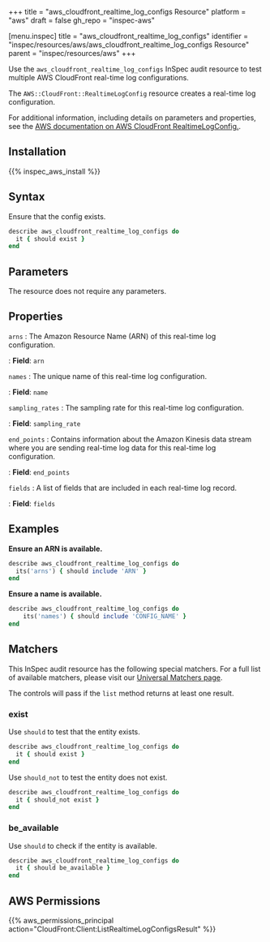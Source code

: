 +++
title = "aws_cloudfront_realtime_log_configs Resource"
platform = "aws"
draft = false
gh_repo = "inspec-aws"

[menu.inspec]
title = "aws_cloudfront_realtime_log_configs"
identifier = "inspec/resources/aws/aws_cloudfront_realtime_log_configs Resource"
parent = "inspec/resources/aws"
+++

Use the `aws_cloudfront_realtime_log_configs` InSpec audit resource to test multiple AWS CloudFront real-time log configurations.

The `AWS::CloudFront::RealtimeLogConfig` resource creates a real-time log configuration.

For additional information, including details on parameters and properties, see the [AWS documentation on AWS CloudFront RealtimeLogConfig.](https://docs.aws.amazon.com/AWSCloudFormation/latest/UserGuide/aws-resource-cloudfront-realtimelogconfig.html).

## Installation

{{% inspec_aws_install %}}

## Syntax

Ensure that the config exists.

```ruby
describe aws_cloudfront_realtime_log_configs do
  it { should exist }
end
```

## Parameters

The resource does not require any parameters.

## Properties

`arns`
: The Amazon Resource Name (ARN) of this real-time log configuration.

: **Field**: `arn`

`names`
: The unique name of this real-time log configuration.

: **Field**: `name`

`sampling_rates`
: The sampling rate for this real-time log configuration.

: **Field**: `sampling_rate`

`end_points`
: Contains information about the Amazon Kinesis data stream where you are sending real-time log data for this real-time log configuration.

: **Field**: `end_points`

`fields`
: A list of fields that are included in each real-time log record.

: **Field**: `fields`

## Examples

**Ensure an ARN is available.**

```ruby
describe aws_cloudfront_realtime_log_configs do
  its('arns') { should include 'ARN' }
end
```

**Ensure a name is available.**

```ruby
describe aws_cloudfront_realtime_log_configs do
    its('names') { should include 'CONFIG_NAME' }
end
```

## Matchers

This InSpec audit resource has the following special matchers. For a full list of available matchers, please visit our [Universal Matchers page](https://www.inspec.io/docs/reference/matchers/).

The controls will pass if the `list` method returns at least one result.

### exist

Use `should` to test that the entity exists.

```ruby
describe aws_cloudfront_realtime_log_configs do
  it { should exist }
end
```

Use `should_not` to test the entity does not exist.

```ruby
describe aws_cloudfront_realtime_log_configs do
  it { should_not exist }
end
```

### be_available

Use `should` to check if the entity is available.

```ruby
describe aws_cloudfront_realtime_log_configs do
  it { should be_available }
end
```

## AWS Permissions

{{% aws_permissions_principal action="CloudFront:Client:ListRealtimeLogConfigsResult" %}}
